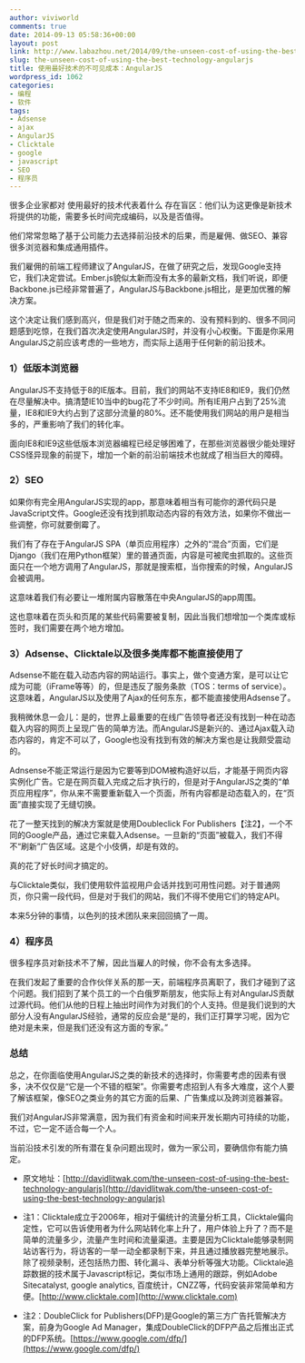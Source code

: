 ```yaml
---
author: viviworld
comments: true
date: 2014-09-13 05:58:36+00:00
layout: post
link: http://www.labazhou.net/2014/09/the-unseen-cost-of-using-the-best-technology-angularjs/
slug: the-unseen-cost-of-using-the-best-technology-angularjs
title: 使用最好技术的不可见成本：AngularJS
wordpress_id: 1062
categories:
- 编程
- 软件
tags:
- Adsense
- ajax
- AngularJS
- Clicktale
- google
- javascript
- SEO
- 程序员
---
```


很多企业家都对 使用最好的技术代表着什么 存在盲区：他们认为这更像是新技术将提供的功能，需要多长时间完成编码，以及是否值得。

他们常常忽略了基于公司能力去选择前沿技术的后果，而是雇佣、做SEO、兼容很多浏览器和集成通用插件。

我们雇佣的前端工程师建议了AngularJS，在做了研究之后，发现Google支持它，我们决定尝试。Ember.js貌似太新而没有太多的最新文档，我们听说，即便Backbone.js已经非常普遍了，AngularJS与Backbone.js相比，是更加优雅的解决方案。

这个决定让我们感到高兴，但是我们对于随之而来的、没有预料到的、很多不同问题感到吃惊，在我们首次决定使用AngularJS时，并没有小心权衡。下面是你采用AngularJS之前应该考虑的一些地方，而实际上适用于任何新的前沿技术。


### 1）低版本浏览器


AngularJS不支持低于8的IE版本。目前，我们的网站不支持IE8和IE9，我们仍然在尽量解决中。搞清楚IE10当中的bug花了不少时间。所有IE用户占到了25%流量，IE8和IE9大约占到了这部分流量的80%。还不能使用我们网站的用户是相当多的，严重影响了我们的转化率。

面向IE8和IE9这些低版本浏览器编程已经足够困难了，在那些浏览器很少能处理好CSS怪异现象的前提下，增加一个新的前沿前端技术也就成了相当巨大的障碍。


### 2）SEO


如果你有完全用AngularJS实现的app，那意味着相当有可能你的源代码只是JavaScript文件。Google还没有找到抓取动态内容的有效方法，如果你不做出一些调整，你可就要倒霉了。

我们有了存在于AngularJS SPA（单页应用程序）之外的“混合”页面，它们是Django（我们在用Python框架）里的普通页面，内容是可被爬虫抓取的。这些页面只在一个地方调用了AngularJS，那就是搜索框，当你搜索的时候，AngularJS会被调用。

这意味着我们有必要让一堆附属内容散落在中央AngularJS的app周围。

这也意味着在页头和页尾的某些代码需要被复制，因此当我们想增加一个类库或标签时，我们需要在两个地方增加。


### 3）Adsense、Clicktale以及很多类库都不能直接使用了


Adsense不能在载入动态内容的网站运行。事实上，做个变通方案，是可以让它成为可能（iFrame等等）的，但是违反了服务条款（TOS：terms of service）。这意味着，AngularJS以及使用了Ajax的任何东东，都不能直接使用Adsense了。

我稍微休息一会儿：是的，世界上最重要的在线广告领导者还没有找到一种在动态载入内容的网页上呈现广告的简单方法。而AngularJS是新兴的、通过Ajax载入动态内容的，肯定不可以了，Google也没有找到有效的解决方案也是让我颇受震动的。

Adnsense不能正常运行是因为它要等到DOM被构造好以后，才能基于网页内容实例化广告。它是在网页载入完成之后才执行的，但是对于AngularJS之类的“单页应用程序”，你从来不需要重新载入一个页面，所有内容都是动态载入的，在“页面”直接实现了无缝切换。

花了一整天找到的解决方案就是使用Doubleclick For Publishers【注2】，一个不同的Google产品，通过它来载入Adsense。一旦新的“页面”被载入，我们不得不“刷新”广告区域。这是个小伎俩，却是有效的。

真的花了好长时间才搞定的。

与Clicktale类似，我们使用软件监视用户会话并找到可用性问题。对于普通网页，你只需一段代码，但是对于我们的网站，我们不得不使用它们的特定API。

本来5分钟的事情，以色列的技术团队来来回回搞了一周。


### 4）程序员


很多程序员对新技术不了解，因此当雇人的时候，你不会有太多选择。

在我们发起了重要的合作伙伴关系的那一天，前端程序员离职了，我们才碰到了这个问题。我们招到了某个员工的一个白俄罗斯朋友，他实际上有对AngularJS贡献过源代码。他们从他的日程上抽出时间作为对我们的个人支持。但是我们说到的大部分人没有AngularJS经验，通常的反应会是“是的，我们正打算学习呢，因为它绝对是未来，但是我们还没有这方面的专家。”


### 总结


总之，在你面临使用AngularJS之类的新技术的选择时，你需要考虑的因素有很多，决不仅仅是“它是一个不错的框架”。你需要考虑招到人有多大难度，这个人要了解该框架，像SEO之类业务的其它方面的后果、广告集成以及跨浏览器兼容。

我们对AngularJS非常满意，因为我们有资金和时间来开发长期内可持续的功能，不过，它一定不适合每一个人。

当前沿技术引发的所有潜在复杂问题出现时，做为一家公司，要确信你有能力搞定。



	
  * 原文地址：[http://davidlitwak.com/the-unseen-cost-of-using-the-best-technology-angularjs](http://davidlitwak.com/the-unseen-cost-of-using-the-best-technology-angularjs)

	
  * 注1：Clicktale成立于2006年，相对于偏统计的流量分析工具，Clicktale偏向定性，它可以告诉使用者为什么网站转化率上升了，用户体验上升了？而不是简单的流量多少，流量产生时间和流量渠道。主要是因为Clicktale能够录制网站访客行为，将访客的一举一动全都录制下来，并且通过播放器完整地展示。除了视频录制，还包括热力图、转化漏斗、表单分析等强大功能。Clicktale追踪数据的技术属于Javascript标记，类似市场上通用的跟踪，例如Adobe Sitecatalyst, google analytics, 百度统计，CNZZ等，代码安装非常简单和方便。[http://www.clicktale.com](http://www.clicktale.com)

	
  * 注2：DoubleClick for Publishers(DFP)是Google的第三方广告托管解决方案，前身为Google Ad Manager，集成DoubleClick的DFP产品之后推出正式的DFP系统。[https://www.google.com/dfp/](https://www.google.com/dfp/)


